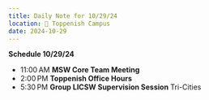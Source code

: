 ```yaml
---
title: Daily Note for 10/29/24
location: 🏫 Toppenish Campus
date: 2024-10-29
---
```

**Schedule 10/29/24**

- 11:00 AM **MSW Core Team Meeting**
- 2:00 PM **Toppenish Office Hours**
- 5:30 PM **Group LICSW Supervision Session** Tri-Cities